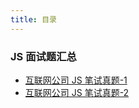 ```yaml
---
title: 目录
---
```


### JS 面试题汇总

- [互联网公司 JS 笔试真题-1](./company-face-1)
- [互联网公司 JS 笔试真题-2](./company-face-2)

<footer-FooterLink :isShareLink="true" :isDaShang="true" />
